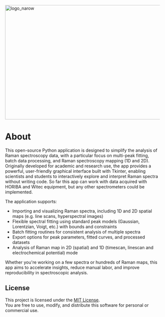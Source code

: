 <img width="896" height="373" alt="logo_narow" src="https://github.com/user-attachments/assets/c31dfe4d-7998-4291-bc4e-944ccd7ed888" />

# About

This open-source Python application is designed to simplify the analysis of Raman spectroscopy data, with a particular focus on multi-peak fitting, batch data processing, and Raman spectroscopy mapping (1D and 2D). Originally developed for academic and research use, the app provides a powerful, user-friendly graphical interface built with Tkinter, enabling scientists and students to interactively explore and interpret Raman spectra without writing code. So far this app can work with data acquired with HORIBA and Witec equipment, but any other spectrometers could be implemented.

The application supports:
- Importing and visualizing Raman spectra, including 1D and 2D spatial maps (e.g. line scans, hyperspectral images)
- Flexible spectral fitting using standard peak models (Gaussian, Lorentzian, Voigt, etc.) with bounds and constraints
- Batch fitting routines for consistent analysis of multiple spectra
- Export options for peak parameters, fitted curves, and processed datasets
- Analysis of Raman map in 2D (spatial) and 1D (timescan, linescan and electrochemical potential) mode

Whether you're working on a few spectra or hundreds of Raman maps, this app aims to accelerate insights, reduce manual labor, and improve reproducibility in spectroscopic analysis.

## License

This project is licensed under the [MIT License](LICENSE).  
You are free to use, modify, and distribute this software for personal or commercial use.

